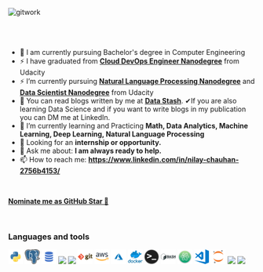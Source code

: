 ![gitwork](https://user-images.githubusercontent.com/44708711/100897704-fbb48900-34e5-11eb-878a-00f20251c746.jpg)
<br />
<br />
<br />
<br />
- 🔭 I am currently pursuing Bachelor's degree in Computer Engineering
- ⚡ I have graduated from **[Cloud DevOps Engineer Nanodegree](https://confirm.udacity.com/HG9MGK5L)** from Udacity
- ⚡ I’m currently pursuing **[Natural Language Processing Nanodegree](https://www.udacity.com/course/natural-language-processing-nanodegree--nd892)** and **[Data Scientist Nanodegree](https://www.udacity.com/course/data-scientist-nanodegree--nd025)** from Udacity
- 👑 You can read blogs written by me at **[Data Stash](https://medium.com/data-stash)**. ✔If you are also learning Data Science and if you want to write blogs in my publication you can DM me at LinkedIn.
- 🌱 I’m currently learning and Practicing  **Math, Data Analytics, Machine Learning, Deep Learning, Natural Language Processing**
- 👯 Looking for an **internship or opportunity.**
- 💬 Ask me about: **I am always ready to help.**
- 📫 How to reach me: **https://www.linkedin.com/in/nilay-chauhan-2756b4153/**

<br />

**[Nominate me as GitHub Star 🌟](https://stars.github.com/nominate/)**

<br />

### Languages and tools

<code><img height="30" src="https://raw.githubusercontent.com/github/explore/80688e429a7d4ef2fca1e82350fe8e3517d3494d/topics/python/python.png"></code>
<code><img height="30" src="https://raw.githubusercontent.com/github/explore/80688e429a7d4ef2fca1e82350fe8e3517d3494d/topics/postgresql/postgresql.png"></code>
<code><img height="30" src="https://raw.githubusercontent.com/github/explore/80688e429a7d4ef2fca1e82350fe8e3517d3494d/topics/sql/sql.png"></code>
<code><img height="30" src="https://user-images.githubusercontent.com/44708711/100903019-703df680-34eb-11eb-96cc-89b9607d0255.png"></code>
<code><img height="30" src="https://user-images.githubusercontent.com/44708711/100902775-3a990d80-34eb-11eb-9328-07aa3dbeb658.png"></code>
<code><img height="30" src="https://raw.githubusercontent.com/github/explore/80688e429a7d4ef2fca1e82350fe8e3517d3494d/topics/git/git.png"></code>
<code><img height="30" src="https://raw.githubusercontent.com/github/explore/80688e429a7d4ef2fca1e82350fe8e3517d3494d/topics/aws/aws.png"></code>
<code><img height="30" src="https://raw.githubusercontent.com/github/explore/80688e429a7d4ef2fca1e82350fe8e3517d3494d/topics/azure/azure.png"></code>
<code><img height="30" src="https://raw.githubusercontent.com/github/explore/80688e429a7d4ef2fca1e82350fe8e3517d3494d/topics/docker/docker.png"></code>
<code><img height="30" src="https://raw.githubusercontent.com/github/explore/80688e429a7d4ef2fca1e82350fe8e3517d3494d/topics/terminal/terminal.png"></code>
<code><img height="30" src="https://raw.githubusercontent.com/github/explore/80688e429a7d4ef2fca1e82350fe8e3517d3494d/topics/bash/bash.png"></code>
<code><img height="30" src="https://raw.githubusercontent.com/github/explore/80688e429a7d4ef2fca1e82350fe8e3517d3494d/topics/atom/atom.png"></code>
<code><img height="30" src="https://raw.githubusercontent.com/github/explore/80688e429a7d4ef2fca1e82350fe8e3517d3494d/topics/visual-studio-code/visual-studio-code.png"></code>
<code><img height="30" src="https://raw.githubusercontent.com/github/explore/80688e429a7d4ef2fca1e82350fe8e3517d3494d/topics/jupyter-notebook/jupyter-notebook.png"></code>
<code><img height="30" src="https://user-images.githubusercontent.com/44708711/100903610-1db10a00-34ec-11eb-91e1-52481053a3b9.png"></code>
<code><img height="30" src="https://user-images.githubusercontent.com/44708711/100903616-1f7acd80-34ec-11eb-8c44-ab60b70376ef.png"></code>
